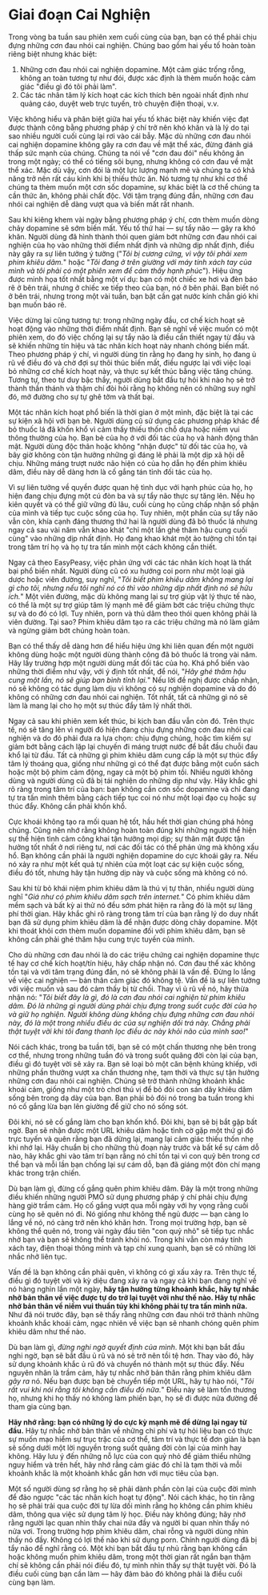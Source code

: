 # Giai đoạn Cai Nghiện

Trong vòng ba tuần sau phiên xem cuối cùng của bạn, bạn có thể phải chịu đựng những cơn đau nhói cai nghiện. Chúng bao gồm hai yếu tố hoàn toàn riêng biệt nhưng khác biệt:

1.  Những cơn đau nhói cai nghiện dopamine. Một cảm giác trống rỗng, không an toàn tương tự như đói, được xác định là thèm muốn hoặc cảm giác "điều gì đó tôi phải làm".
2.  Các tác nhân tâm lý kích hoạt các kích thích bên ngoài nhất định như quảng cáo, duyệt web trực tuyến, trò chuyện điện thoại, v.v.

Việc không hiểu và phân biệt giữa hai yếu tố khác biệt này khiến việc đạt được thành công bằng phương pháp ý chí trở nên khó khăn và là lý do tại sao nhiều người cuối cùng lại rơi vào cái bẫy. Mặc dù những cơn đau nhói cai nghiện dopamine không gây ra cơn đau về mặt thể xác, đừng đánh giá thấp sức mạnh của chúng. Chúng ta nói về "cơn đau đói" nếu không ăn trong một ngày; có thể có tiếng sôi bụng, nhưng không có cơn đau về mặt thể xác. Mặc dù vậy, cơn đói là một lực lượng mạnh mẽ và chúng ta có khả năng trở nên rất cáu kỉnh khi bị thiếu thức ăn. Nó tương tự như khi cơ thể chúng ta thèm muốn một cơn sốc dopamine, sự khác biệt là cơ thể chúng ta cần thức ăn, không phải chất độc. Với tâm trạng đúng đắn, những cơn đau nhói cai nghiện dễ dàng vượt qua và biến mất rất nhanh.

Sau khi kiêng khem vài ngày bằng phương pháp ý chí, cơn thèm muốn dòng chảy dopamine sẽ sớm biến mất. Yếu tố thứ hai — sự tẩy não — gây ra khó khăn. Người dùng đã hình thành thói quen giảm bớt những cơn đau nhói cai nghiện của họ vào những thời điểm nhất định và những dịp nhất định, điều này gây ra sự liên tưởng ý tưởng ("*Tôi bị cương cứng, vì vậy tôi phải xem phim khiêu dâm.*" hoặc "*Tôi đang ở trên giường với máy tính xách tay của mình và tôi phải có một phiên xem để cảm thấy hạnh phúc*"). Hiệu ứng được minh họa tốt nhất bằng một ví dụ: bạn có một chiếc xe hơi và đèn báo rẽ ở bên trái, nhưng ở chiếc xe tiếp theo của bạn, nó ở bên phải. Bạn biết nó ở bên trái, nhưng trong một vài tuần, bạn bật cần gạt nước kính chắn gió khi bạn muốn báo rẽ.

Việc dừng lại cũng tương tự: trong những ngày đầu, cơ chế kích hoạt sẽ hoạt động vào những thời điểm nhất định. Bạn sẽ nghĩ về việc muốn có một phiên xem, do đó việc chống lại sự tẩy não là điều cần thiết ngay từ đầu và sẽ khiến những tín hiệu và tác nhân kích hoạt này nhanh chóng biến mất. Theo phương pháp ý chí, vì người dùng tin rằng họ đang hy sinh, họ đang ủ rũ về điều đó và chờ đợi sự thôi thúc biến mất, điều ngược lại với việc loại bỏ những cơ chế kích hoạt này, và thực sự kết thúc bằng việc tăng chúng. Tương tự, theo tư duy bậc thầy, người dùng bắt đầu tự hỏi khi nào họ sẽ trở thành thần thánh và thậm chí đòi hỏi rằng họ không nên có những suy nghĩ đó, mở đường cho sự tự ghê tởm và thất bại.

Một tác nhân kích hoạt phổ biến là thời gian ở một mình, đặc biệt là tại các sự kiện xã hội với bạn bè. Người dùng cũ sử dụng các phương pháp khác để bỏ thuốc lá đã khốn khổ vì cảm thấy thiếu thốn chỗ dựa hoặc niềm vui thông thường của họ. Bạn bè của họ ở với đối tác của họ và hành động thân mật. Người dùng độc thân hoặc không "nhận được" từ đối tác của họ, và bây giờ không còn tận hưởng những gì đáng lẽ phải là một dịp xã hội dễ chịu. Những máng trượt nước não hiện có của họ dẫn họ đến phim khiêu dâm, điều này dễ dàng hơn là cố gắng tán tỉnh đối tác của họ.

Vì sự liên tưởng về quyền được quan hệ tình dục với hạnh phúc của họ, họ hiện đang chịu đựng một cú đòn ba và sự tẩy não thực sự tăng lên. Nếu họ kiên quyết và có thể giữ vững đủ lâu, cuối cùng họ cũng chấp nhận số phận của mình và tiếp tục cuộc sống của họ. Tuy nhiên, một phần của sự tẩy não vẫn còn, khía cạnh đáng thương thứ hai là người dùng đã bỏ thuốc lá nhưng ngay cả sau vài năm vẫn khao khát "chỉ một lần ghé thăm hậu cung cuối cùng" vào những dịp nhất định. Họ đang khao khát một ảo tưởng chỉ tồn tại trong tâm trí họ và họ tự tra tấn mình một cách không cần thiết.

Ngay cả theo EasyPeasy, việc phản ứng với các tác nhân kích hoạt là thất bại phổ biến nhất. Người dùng cũ có xu hướng coi porn như một loại giả dược hoặc viên đường, suy nghĩ, "*Tôi biết phim khiêu dâm không mang lại gì cho tôi, nhưng nếu tôi nghĩ nó có thì vào những dịp nhất định nó sẽ hữu ích.*" Một viên đường, mặc dù không mang lại sự trợ giúp vật lý thực tế nào, có thể là một sự trợ giúp tâm lý mạnh mẽ để giảm bớt các triệu chứng thực sự và do đó có lợi. Tuy nhiên, porn và thủ dâm theo thói quen không phải là viên đường. Tại sao? Phim khiêu dâm tạo ra các triệu chứng mà nó làm giảm và ngừng giảm bớt chúng hoàn toàn.

Bạn có thể thấy dễ dàng hơn để hiểu hiệu ứng khi liên quan đến một người không dùng hoặc một người dùng thành công đã bỏ thuốc lá trong vài năm. Hãy lấy trường hợp một người dùng mất đối tác của họ. Khá phổ biến vào những thời điểm như vậy, với ý định tốt nhất, để nói, "*Hãy ghé thăm hậu cung một lần, nó sẽ giúp bạn bình tĩnh lại.*" Nếu lời đề nghị được chấp nhận, nó sẽ không có tác dụng làm dịu vì không có sự nghiện dopamine và do đó không có những cơn đau nhói cai nghiện. Tốt nhất, tất cả những gì nó sẽ làm là mang lại cho họ một sự thúc đẩy tâm lý nhất thời.

Ngay cả sau khi phiên xem kết thúc, bi kịch ban đầu vẫn còn đó. Trên thực tế, nó sẽ tăng lên vì người đó hiện đang chịu đựng những cơn đau nhói cai nghiện và do đó phải đưa ra lựa chọn: chịu đựng chúng, hoặc tìm kiếm sự giảm bớt bằng cách lặp lại chuyến đi máng trượt nước để bắt đầu chuỗi đau khổ lại từ đầu. Tất cả những gì phim khiêu dâm cung cấp là một sự thúc đẩy tâm lý thoáng qua, giống như những gì có thể đạt được bằng một cuốn sách hoặc một bộ phim cảm động, ngay cả một bộ phim tồi. Nhiều người không dùng và người dùng cũ đã bị tái nghiện do những dịp như vậy. Hãy khắc ghi rõ ràng trong tâm trí của bạn: bạn không cần cơn sốc dopamine và chỉ đang tự tra tấn mình thêm bằng cách tiếp tục coi nó như một loại đạo cụ hoặc sự thúc đẩy. Không cần phải khốn khổ.

Cực khoái không tạo ra mối quan hệ tốt, hầu hết thời gian chúng phá hỏng chúng. Cũng nên nhớ rằng không hoàn toàn đúng khi những người thể hiện sự thể hiện tình cảm công khai tận hưởng mọi dịp; sự thân mật được tận hưởng tốt nhất ở nơi riêng tư, nơi các đối tác có thể phản ứng mà không xấu hổ. Bạn không cần phải là người nghiện dopamine do cực khoái gây ra. Nếu nó xảy ra như một kết quả tự nhiên của một loạt các sự kiện cuộc sống, điều đó tốt, nhưng hãy tận hưởng dịp này và cuộc sống mà không có nó.

Sau khi từ bỏ khái niệm phim khiêu dâm là thú vị tự thân, nhiều người dùng nghĩ "*Giá như có phim khiêu dâm sạch trên internet.*" Có phim khiêu dâm mềm sạch và bất kỳ ai thử nó đều sớm phát hiện ra rằng đó là một sự lãng phí thời gian. Hãy khắc ghi rõ ràng trong tâm trí của bạn rằng lý do duy nhất bạn đã sử dụng phim khiêu dâm là để nhận được dòng chảy dopamine. Một khi thoát khỏi cơn thèm muốn dopamine đối với phim khiêu dâm, bạn sẽ không cần phải ghé thăm hậu cung trực tuyến của mình.

Cho dù những cơn đau nhói là do các triệu chứng cai nghiện dopamine thực tế hay cơ chế kích hoạt/tín hiệu, hãy chấp nhận nó. Cơn đau thể xác không tồn tại và với tâm trạng đúng đắn, nó sẽ không phải là vấn đề. Đừng lo lắng về việc cai nghiện — bản thân cảm giác đó không tệ. Vấn đề là sự liên tưởng với việc muốn và sau đó cảm thấy bị từ chối. Thay vì ủ rũ về nó, hãy thừa nhận nó: "*Tôi biết đây là gì, đó là cơn đau nhói cai nghiện từ phim khiêu dâm. Đó là những gì người dùng phải chịu đựng trong suốt cuộc đời của họ và giữ họ nghiện. Người không dùng không chịu đựng những cơn đau nhói này, đó là một trong nhiều điều ác của sự nghiện dối trá này. Chẳng phải thật tuyệt vời khi tôi đang thanh lọc điều ác này khỏi não của mình sao!*"

Nói cách khác, trong ba tuần tới, bạn sẽ có một chấn thương nhẹ bên trong cơ thể, nhưng trong những tuần đó và trong suốt quãng đời còn lại của bạn, điều gì đó tuyệt vời sẽ xảy ra. Bạn sẽ loại bỏ một căn bệnh khủng khiếp, với những phần thưởng vượt xa chấn thương nhẹ, tạm thời và thực sự tận hưởng những cơn đau nhói cai nghiện. Chúng sẽ trở thành những khoảnh khắc khoái cảm, giống như một trò chơi thú vị để bỏ đói con sán dây khiêu dâm sống bên trong dạ dày của bạn. Bạn phải bỏ đói nó trong ba tuần trong khi nó cố gắng lừa bạn lên giường để giữ cho nó sống sót.

Đôi khi, nó sẽ cố gắng làm cho bạn khốn khổ. Đôi khi, bạn sẽ bị bắt gặp bất ngờ. Bạn sẽ nhận được một URL khiêu dâm hoặc tình cờ gặp một thứ gì đó trực tuyến và quên rằng bạn đã dừng lại, mang lại cảm giác thiếu thốn nhẹ khi nhớ lại. Hãy chuẩn bị cho những thủ đoạn này trước và bất kể sự cám dỗ nào, hãy khắc ghi vào tâm trí bạn rằng nó chỉ tồn tại vì con quỷ bên trong cơ thể bạn và mỗi lần bạn chống lại sự cám dỗ, bạn đã giáng một đòn chí mạng khác trong trận chiến.

Dù bạn làm gì, đừng cố gắng quên phim khiêu dâm. Đây là một trong những điều khiến những người PMO sử dụng phương pháp ý chí phải chịu đựng hàng giờ trầm cảm. Họ cố gắng vượt qua mỗi ngày với hy vọng rằng cuối cùng họ sẽ quên nó đi. Nó giống như không thể ngủ được — bạn càng lo lắng về nó, nó càng trở nên khó khăn hơn. Trong mọi trường hợp, bạn sẽ không thể quên nó, trong vài ngày đầu tiên "con quỷ nhỏ" sẽ tiếp tục nhắc nhở bạn và bạn sẽ không thể tránh khỏi nó. Trong khi vẫn còn máy tính xách tay, điện thoại thông minh và tạp chí xung quanh, bạn sẽ có những lời nhắc nhở liên tục.

Vấn đề là bạn không cần phải quên, vì không có gì xấu xảy ra. Trên thực tế, điều gì đó tuyệt vời và kỳ diệu đang xảy ra và ngay cả khi bạn đang nghĩ về nó hàng nghìn lần một ngày, **hãy tận hưởng từng khoảnh khắc, hãy tự nhắc nhở bản thân về việc được tự do trở lại tuyệt vời như thế nào. Hãy tự nhắc nhở bản thân về niềm vui thuần túy khi không phải tự tra tấn mình nữa.** Như đã nói trước đây, bạn sẽ thấy rằng những cơn đau nhói trở thành những khoảnh khắc khoái cảm, ngạc nhiên về việc bạn sẽ nhanh chóng quên phim khiêu dâm như thế nào.

Dù bạn làm gì, *đừng nghi ngờ quyết định của mình*. Một khi bạn bắt đầu nghi ngờ, bạn sẽ bắt đầu ủ rũ và nó sẽ trở nên tồi tệ hơn. Thay vào đó, hãy sử dụng khoảnh khắc ủ rũ đó và chuyển nó thành một sự thúc đẩy. Nếu nguyên nhân là trầm cảm, hãy tự nhắc nhở bản thân rằng phim khiêu dâm *gây ra* nó. Nếu bạn được bạn bè chuyển tiếp một URL, hãy tự hào nói, "*Tôi rất vui khi nói rằng tôi không cần điều đó nữa.*" Điều này sẽ làm tổn thương họ, nhưng khi họ thấy nó không làm phiền bạn, họ sẽ đi được nửa đường để tham gia cùng bạn.

**Hãy nhớ rằng: bạn có những lý do cực kỳ mạnh mẽ để dừng lại ngay từ đầu.** Hãy tự nhắc nhở bản thân về những chi phí và tự hỏi liệu bạn có thực sự muốn mạo hiểm sự trục trặc của cơ thể, tâm trí và thực tế đơn giản là bạn sẽ sống dưới một lời nguyền trong suốt quãng đời còn lại của mình hay không. Hãy lưu ý đến những nỗ lực của con quỷ nhỏ để giảm thiểu những nguy hiểm và trên hết, hãy nhớ rằng cảm giác đó chỉ là tạm thời và mỗi khoảnh khắc là một khoảnh khắc gần hơn với mục tiêu của bạn.

Một số người dùng sợ rằng họ sẽ phải dành phần còn lại của cuộc đời mình để đảo ngược "các tác nhân kích hoạt tự động". Nói cách khác, họ tin rằng họ sẽ phải trải qua cuộc đời tự lừa dối mình rằng họ không cần phim khiêu dâm, thông qua việc sử dụng tâm lý học. Điều này không đúng; hãy nhớ rằng người lạc quan nhìn thấy chai nửa đầy và người bi quan nhìn thấy nó nửa vơi. Trong trường hợp phim khiêu dâm, chai rỗng và người dùng nhìn thấy nó đầy. Không có lợi thế nào khi sử dụng porn. Chính người dùng đã bị tẩy não để nghĩ rằng có. Một khi bạn bắt đầu tự nhủ rằng bạn không cần hoặc không muốn phim khiêu dâm, trong một thời gian rất ngắn bạn thậm chí sẽ không cần phải nói điều đó, tự mình nhìn thấy sự thật tuyệt vời. Đó là điều cuối cùng bạn cần làm — hãy đảm bảo đó không phải là điều cuối cùng bạn làm.
